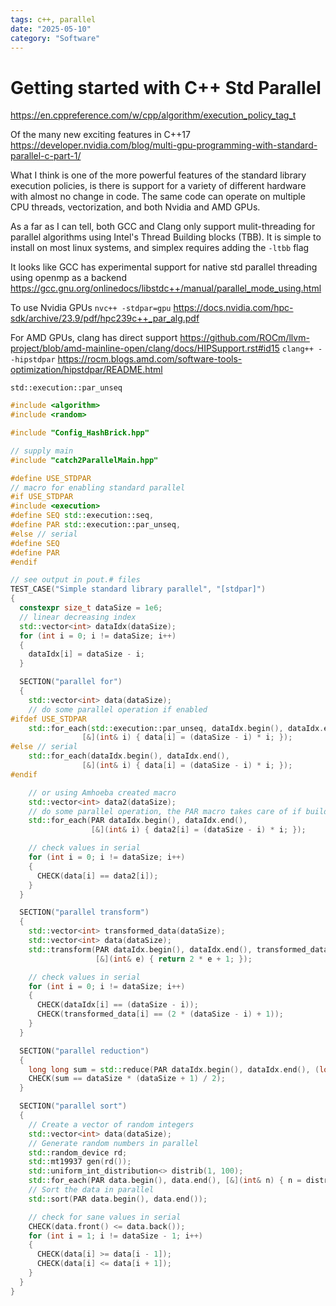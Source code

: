 ```yaml
---
tags: c++, parallel
date: "2025-05-10"
category: "Software"
---
```

# Getting started with C++ Std Parallel
https://en.cppreference.com/w/cpp/algorithm/execution_policy_tag_t


Of the many new exciting features in C++17 
https://developer.nvidia.com/blog/multi-gpu-programming-with-standard-parallel-c-part-1/

What I think is one of the more powerful features of the standard library execution policies, is there is support for a variety of different hardware with almost no change in code. The same code can operate on multiple CPU threads, vectorization, and both Nvidia and AMD GPUs. 

As a far as I can tell, both GCC and Clang only support mulit-threading for parallel algorithms using Intel's Thread Building blocks (TBB). It is simple to install on most linux systems, and simplex requires adding the ```-ltbb``` flag

It looks like GCC has experimental support for native std parallel threading using openmp as a backend https://gcc.gnu.org/onlinedocs/libstdc++/manual/parallel_mode_using.html

To use Nvidia GPUs
```nvc++ -stdpar=gpu```
https://docs.nvidia.com/hpc-sdk/archive/23.9/pdf/hpc239c++_par_alg.pdf


For AMD GPUs, clang has direct support
https://github.com/ROCm/llvm-project/blob/amd-mainline-open/clang/docs/HIPSupport.rst#id15
```clang++ --hipstdpar```
https://rocm.blogs.amd.com/software-tools-optimization/hipstdpar/README.html


```
std::execution::par_unseq
```


```c++
#include <algorithm>
#include <random>

#include "Config_HashBrick.hpp"

// supply main
#include "catch2ParallelMain.hpp"

#define USE_STDPAR
// macro for enabling standard parallel
#if USE_STDPAR
#include <execution>
#define SEQ std::execution::seq,
#define PAR std::execution::par_unseq,
#else // serial
#define SEQ
#define PAR
#endif

// see output in pout.# files
TEST_CASE("Simple standard library parallel", "[stdpar]")
{
  constexpr size_t dataSize = 1e6;
  // linear decreasing index
  std::vector<int> dataIdx(dataSize);
  for (int i = 0; i != dataSize; i++)
  {
    dataIdx[i] = dataSize - i;
  }

  SECTION("parallel for")
  {
    std::vector<int> data(dataSize);
    // do some parallel operation if enabled
#ifdef USE_STDPAR
    std::for_each(std::execution::par_unseq, dataIdx.begin(), dataIdx.end(),
                [&](int& i) { data[i] = (dataSize - i) * i; });
#else // serial
    std::for_each(dataIdx.begin(), dataIdx.end(), 
                [&](int& i) { data[i] = (dataSize - i) * i; });
#endif

    // or using Amhoeba created macro
    std::vector<int> data2(dataSize);
    // do some parallel operation, the PAR macro takes care of if build supports
    std::for_each(PAR dataIdx.begin(), dataIdx.end(),
                  [&](int& i) { data2[i] = (dataSize - i) * i; });

    // check values in serial
    for (int i = 0; i != dataSize; i++)
    {
      CHECK(data[i] == data2[i]);
    }
  }

  SECTION("parallel transform")
  {
    std::vector<int> transformed_data(dataSize);
    std::vector<int> data(dataSize);
    std::transform(PAR dataIdx.begin(), dataIdx.end(), transformed_data.begin(),
                   [&](int& e) { return 2 * e + 1; });

    // check values in serial
    for (int i = 0; i != dataSize; i++)
    {
      CHECK(dataIdx[i] == (dataSize - i));
      CHECK(transformed_data[i] == (2 * (dataSize - i) + 1));
    }
  }

  SECTION("parallel reduction")
  {
    long long sum = std::reduce(PAR dataIdx.begin(), dataIdx.end(), (long long)0);
    CHECK(sum == dataSize * (dataSize + 1) / 2);
  }

  SECTION("parallel sort")
  {
    // Create a vector of random integers
    std::vector<int> data(dataSize);
    // Generate random numbers in parallel
    std::random_device rd;
    std::mt19937 gen(rd());
    std::uniform_int_distribution<> distrib(1, 100);
    std::for_each(PAR data.begin(), data.end(), [&](int& n) { n = distrib(gen); });
    // Sort the data in parallel
    std::sort(PAR data.begin(), data.end());

    // check for sane values in serial
    CHECK(data.front() <= data.back());
    for (int i = 1; i != dataSize - 1; i++)
    {
      CHECK(data[i] >= data[i - 1]);
      CHECK(data[i] <= data[i + 1]);
    }
  }
}
```
